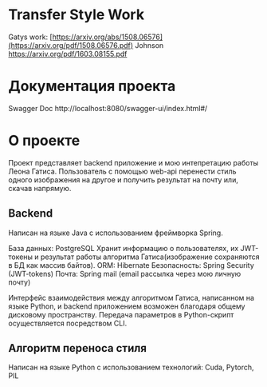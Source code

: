 # Transfer Style Work
Gatys work: [https://arxiv.org/abs/1508.06576](https://arxiv.org/pdf/1508.06576.pdf)
Johnson https://arxiv.org/pdf/1603.08155.pdf

# Документация проекта
Swagger Doc http://localhost:8080/swagger-ui/index.html#/

# О проекте
Проект представляет backend приложение и мою интепретацию работы Леона Гатиса. Пользователь с помощью web-api перенести стиль одного изображения на другое и получить результат на почту или, скачав напрямую.

## Backend 
Написан на языке Java с использованием фреймворка Spring.

База данных: PostgreSQL
  Хранит информацию о пользователях, их JWT-токены и результат работы алгоритма Гатиса(изображение сохраняются в БД как массив байтов).
ORM: Hibernate
Безопасность: Spring Security (JWT-tokens)
Почта: Spring mail (email рассылка через мою личную почту)

Интерфейс взаимодействия между алгоритмом Гатиса, написанном на языке Python, и backend приложением возможен благодаря общему дисковому пространству.
Передача параметров в Python-скрипт осуществляется посредством CLI.

## Алгоритм переноса стиля
Написан на языке Python с использованием технологий: Сuda, Pytorch, PIL
